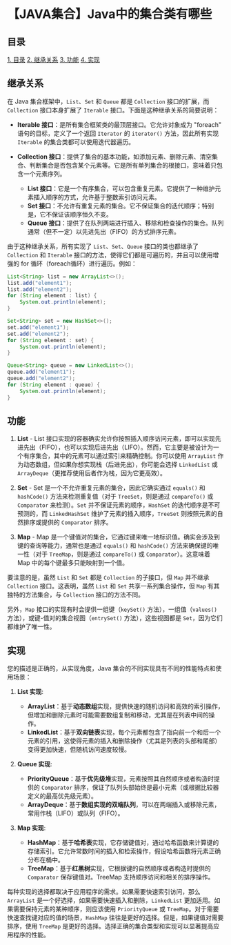 # 【JAVA集合】Java中的集合类有哪些

## 目录
[1. 目录](#目录)
[2. 继承关系](#继承关系)
[3. 功能](#功能)
[4. 实现](#实现)



## 继承关系

在 Java 集合框架中，`List`、`Set` 和 `Queue` 都是 `Collection` 接口的扩展，而 `Collection` 接口本身扩展了 `Iterable` 接口。下面是这种继承关系的简要说明：

- **Iterable 接口**：是所有集合框架类的最顶层接口。它允许对象成为 "foreach" 语句的目标，定义了一个返回 `Iterator` 的 `iterator()` 方法，因此所有实现 `Iterable` 的集合类都可以使用迭代器遍历。

- **Collection 接口**：提供了集合的基本功能，如添加元素、删除元素、清空集合、判断集合是否包含某个元素等。它是所有单列集合的根接口，意味着只包含一个元素序列。
  - **List 接口**：它是一个有序集合，可以包含重复元素。它提供了一种维护元素插入顺序的方式，允许基于整数索引访问元素。
  - **Set 接口**：不允许有重复元素的集合。它不保证集合的迭代顺序；特别是，它不保证该顺序恒久不变。
  - **Queue 接口**：提供了在队列两端进行插入、移除和检查操作的集合。队列通常（但不一定）以先进先出（FIFO）的方式排序元素。

由于这种继承关系，所有实现了 `List`、`Set`、`Queue` 接口的类也都继承了 `Collection` 和 `Iterable` 接口的方法，使得它们都是可遍历的，并且可以使用增强的 for 循环（foreach循环）进行遍历。例如：

```java
List<String> list = new ArrayList<>();
list.add("element1");
list.add("element2");
for (String element : list) {
    System.out.println(element);
}

Set<String> set = new HashSet<>();
set.add("element1");
set.add("element2");
for (String element : set) {
    System.out.println(element);
}

Queue<String> queue = new LinkedList<>();
queue.add("element1");
queue.add("element2");
for (String element : queue) {
    System.out.println(element);
}
```

## 功能

1. **List** - List 接口实现的容器确实允许你按照插入顺序访问元素，即可以实现先进先出（FIFO），也可以实现后进先出（LIFO）。然而，它主要是被设计为一个有序集合，其中的元素可以通过索引来精确控制。你可以使用 `ArrayList` 作为动态数组，但如果你想实现栈（后进先出），你可能会选择 `LinkedList` 或 `ArrayDeque`（更推荐使用后者作为栈，因为它更高效）。

2. **Set** - Set 是一个不允许重复元素的集合，因此它确实通过 `equals()` 和 `hashCode()` 方法来检测重复值（对于 `TreeSet`，则是通过 `compareTo()` 或 `Comparator` 来检测）。`Set` 并不保证元素的顺序，`HashSet` 的迭代顺序是不可预测的，而 `LinkedHashSet` 维护了元素的插入顺序，`TreeSet` 则按照元素的自然排序或提供的 `Comparator` 排序。

3. **Map** - Map 是一个键值对的集合，它通过键来唯一地标识值。确实会涉及到键的查询等能力，通常也是通过 `equals()` 和 `hashCode()` 方法来确保键的唯一性（对于 `TreeMap`，则是通过 `compareTo()` 或 `Comparator`）。这意味着 Map 中的每个键最多只能映射到一个值。

要注意的是，虽然 `List` 和 `Set` 都是 `Collection` 的子接口，但 `Map` 并不继承 `Collection` 接口。这表明，虽然 `List` 和 `Set` 共享一系列集合操作，但 `Map` 有其独特的方法集合，与 `Collection` 接口的方法不同。

另外，`Map` 接口的实现有时会提供一组键（`keySet()` 方法），一组值（`values()` 方法），或键-值对的集合视图（`entrySet()` 方法），这些视图都是 `Set`，因为它们都维护了唯一性。

## 实现

您的描述是正确的，从实现角度，Java 集合的不同实现具有不同的性能特点和使用场景：

1. **List 实现**:
   - **ArrayList**：基于**动态数组**实现，提供快速的随机访问和高效的索引操作，但增加和删除元素时可能需要数组复制和移动，尤其是在列表中间的操作。
   - **LinkedList**：基于**双向链表**实现，每个元素都包含了指向前一个和后一个元素的引用，这使得元素的插入和删除操作（尤其是列表的头部和尾部）变得更加快速，但随机访问速度较慢。

2. **Queue 实现**:
   - **PriorityQueue**：基于**优先级堆**实现，元素按照其自然顺序或者构造时提供的 `Comparator` 排序，保证了队列头部始终是最小元素（或根据比较器定义的最高优先级元素）。
   - **ArrayDeque**：基于**数组实现的双端队列**，可以在两端插入或移除元素，常用作栈（LIFO）或队列（FIFO）。

3. **Map 实现**:
   - **HashMap**：基于**哈希表**实现，它存储键值对，通过哈希函数来计算键的存储索引。它允许常数时间的插入和检索操作，假设哈希函数将元素正确分布在桶中。
   - **TreeMap**：基于**红黑树**实现，它根据键的自然顺序或者构造时提供的 `Comparator` 保存键值对。TreeMap 支持顺序访问和相关的排序操作。

每种实现的选择都取决于应用程序的需求。如果需要快速索引访问，那么 `ArrayList` 是一个好选择，如果需要快速插入和删除，`LinkedList` 更加适用。如果需要保持元素的某种顺序，则应该使用 `PriorityQueue` 或 `TreeMap`。对于需要快速查找键对应的值的场景，`HashMap` 往往是更好的选择。但是，如果键值对需要排序，使用 `TreeMap` 是更好的选择。选择正确的集合类型和实现可以显著提高应用程序的性能。